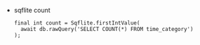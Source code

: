 - sqflite count

      final int count = Sqflite.firstIntValue(
        await db.rawQuery('SELECT COUNT(*) FROM time_category')
      );
